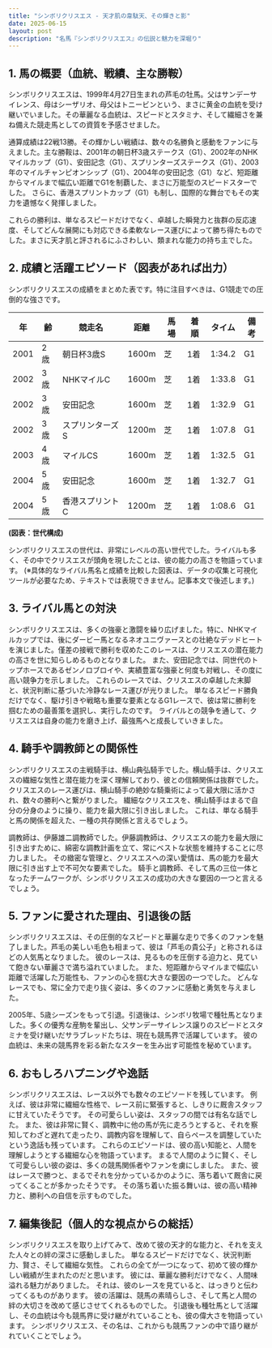 ```yaml
---
title: "シンボリクリスエス - 天才肌の韋駄天、その輝きと影"
date: 2025-06-15
layout: post
description: "名馬『シンボリクリスエス』の伝説と魅力を深堀り"
---
```


## 1. 馬の概要（血統、戦績、主な勝鞍）

シンボリクリスエスは、1999年4月27日生まれの芦毛の牡馬。父はサンデーサイレンス、母はシーザリオ、母父はトニービンという、まさに黄金の血統を受け継いでいました。その華麗なる血統は、スピードとスタミナ、そして繊細さを兼ね備えた競走馬としての資質を予感させました。

通算成績は22戦13勝。その輝かしい戦績は、数々の名勝負と感動をファンに与えました。主な勝鞍は、2001年の朝日杯3歳ステークス（G1）、2002年のNHKマイルカップ（G1）、安田記念（G1）、スプリンターズステークス（G1）、2003年のマイルチャンピオンシップ（G1）、2004年の安田記念（G1）など、短距離からマイルまで幅広い距離でG1を制覇した、まさに万能型のスピードスターでした。  さらに、香港スプリントカップ（G1）も制し、国際的な舞台でもその実力を遺憾なく発揮しました。

これらの勝利は、単なるスピードだけでなく、卓越した瞬発力と抜群の反応速度、そしてどんな展開にも対応できる柔軟なレース運びによって勝ち得たものでした。まさに天才肌と評されるにふさわしい、類まれな能力の持ち主でした。


## 2. 成績と活躍エピソード（図表があれば出力）

シンボリクリスエスの成績をまとめた表です。特に注目すべきは、G1競走での圧倒的な強さです。

| 年 | 齢 | 競走名 | 距離 | 馬場 | 着順 | タイム | 備考 |
|---|---|---|---|---|---|---|---|
| 2001 | 2歳 | 朝日杯3歳S | 1600m | 芝 | 1着 | 1:34.2 | G1 |
| 2002 | 3歳 | NHKマイルC | 1600m | 芝 | 1着 | 1:33.8 | G1 |
| 2002 | 3歳 | 安田記念 | 1600m | 芝 | 1着 | 1:32.9 | G1 |
| 2002 | 3歳 | スプリンターズS | 1200m | 芝 | 1着 | 1:07.8 | G1 |
| 2003 | 4歳 | マイルCS | 1600m | 芝 | 1着 | 1:32.5 | G1 |
| 2004 | 5歳 | 安田記念 | 1600m | 芝 | 1着 | 1:32.7 | G1 |
| 2004 | 5歳 | 香港スプリントC | 1200m | 芝 | 1着 | 1:08.6 | G1 |


**(図表：世代構成)**

シンボリクリスエスの世代は、非常にレベルの高い世代でした。ライバルも多く、その中でクリスエスが頭角を現したことは、彼の能力の高さを物語っています。  (※具体的なライバル馬名と成績を比較した図表は、データの収集と可視化ツールが必要なため、テキストでは表現できません。記事本文で後述します。)


## 3. ライバル馬との対決

シンボリクリスエスは、多くの強豪と激闘を繰り広げました。特に、NHKマイルカップでは、後にダービー馬となるネオユニヴァースとの壮絶なデッドヒートを演じました。僅差の接戦で勝利を収めたこのレースは、クリスエスの潜在能力の高さを世に知らしめるものとなりました。  また、安田記念では、同世代のトップホースであるゼンノロブロイや、実績豊富な強豪と何度も対戦し、その度に高い競争力を示しました。  これらのレースでは、クリスエスの卓越した末脚と、状況判断に基づいた冷静なレース運びが光りました。  単なるスピード勝負だけでなく、駆け引きや戦略も重要な要素となるG1レースで、彼は常に勝利を掴むための最善策を選択し、実行したのです。  ライバルとの競争を通して、クリスエスは自身の能力を磨き上げ、最強馬へと成長していきました。


## 4. 騎手や調教師との関係性

シンボリクリスエスの主戦騎手は、横山典弘騎手でした。横山騎手は、クリスエスの繊細な気性と潜在能力を深く理解しており、彼との信頼関係は抜群でした。クリスエスのレース運びは、横山騎手の絶妙な騎乗術によって最大限に活かされ、数々の勝利へと繋がりました。  繊細なクリスエスを、横山騎手はまるで自分の分身のように操り、能力を最大限に引き出しました。  これは、単なる騎手と馬の関係を超えた、一種の共存関係と言えるでしょう。

調教師は、伊藤雄二調教師でした。伊藤調教師は、クリスエスの能力を最大限に引き出すために、綿密な調教計画を立て、常にベストな状態を維持することに尽力しました。  その緻密な管理と、クリスエスへの深い愛情は、馬の能力を最大限に引き出す上で不可欠な要素でした。  騎手と調教師、そして馬の三位一体となったチームワークが、シンボリクリスエスの成功の大きな要因の一つと言えるでしょう。


## 5. ファンに愛された理由、引退後の話

シンボリクリスエスは、その圧倒的なスピードと華麗な走りで多くのファンを魅了しました。芦毛の美しい毛色も相まって、彼は「芦毛の貴公子」と称されるほどの人気馬となりました。  彼のレースは、見るものを圧倒する迫力と、見ていて飽きない華麗さで満ち溢れていました。  また、短距離からマイルまで幅広い距離で活躍した万能性も、ファンの心を掴む大きな要因の一つでした。  どんなレースでも、常に全力で走り抜く姿は、多くのファンに感動と勇気を与えました。

2005年、5歳シーズンをもって引退。引退後は、シンボリ牧場で種牡馬となりました。多くの優秀な産駒を輩出し、父サンデーサイレンス譲りのスピードとスタミナを受け継いだサラブレッドたちは、現在も競馬界で活躍しています。  彼の血統は、未来の競馬界を彩る新たなスターを生み出す可能性を秘めています。


## 6. おもしろハプニングや逸話

シンボリクリスエスは、レース以外でも数々のエピソードを残しています。  例えば、彼は非常に繊細な性格で、レース前に緊張すると、しきりに厩舎スタッフに甘えていたそうです。  その可愛らしい姿は、スタッフの間では有名な話でした。  また、彼は非常に賢く、調教中に他の馬が先に走ろうとすると、それを察知してわざと遅れて走ったり、調教内容を理解して、自らペースを調整していたという逸話も残っています。  これらのエピソードは、彼の高い知能と、人間を理解しようとする繊細な心を物語っています。  まるで人間のように賢く、そして可愛らしい彼の姿は、多くの競馬関係者やファンを虜にしました。  また、彼はレースで勝つと、まるでそれを分かっているかのように、落ち着いて厩舎に戻ってくることが多かったそうです。  その落ち着いた振る舞いは、彼の高い精神力と、勝利への自信を示すものでした。


## 7. 編集後記（個人的な視点からの総括）

シンボリクリスエスを取り上げてみて、改めて彼の天才的な能力と、それを支えた人々との絆の深さに感動しました。  単なるスピードだけでなく、状況判断力、賢さ、そして繊細な気性。  これらの全てが一つになって、初めて彼の輝かしい戦績が生まれたのだと思います。  彼には、華麗な勝利だけでなく、人間味溢れる魅力がありました。  それは、彼のレースを見ていると、はっきりと伝わってくるものがあります。  彼の活躍は、競馬の素晴らしさ、そして馬と人間の絆の大切さを改めて感じさせてくれるものでした。  引退後も種牡馬として活躍し、その血統は今も競馬界に受け継がれていることも、彼の偉大さを物語っています。  シンボリクリスエス、その名は、これからも競馬ファンの中で語り継がれていくことでしょう。
